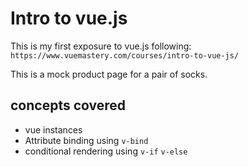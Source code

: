 # Intro to vue.js
This is my first exposure to vue.js following: `https://www.vuemastery.com/courses/intro-to-vue-js/` 

This is a mock product page for a pair of socks. 

## concepts covered 
- vue instances 
- Attribute binding using `v-bind`
- conditional rendering using `v-if` `v-else`

 
